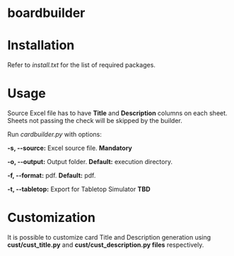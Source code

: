 # boardbuilder

# Installation
Refer to *install.txt* for the list of required packages.

# Usage
Source Excel file has to have **Title** and **Description** columns on each sheet.
Sheets not passing the check will be skipped by the builder.

Run *cardbuilder.py* with options:

**-s, --source:** Excel source file. **Mandatory**

**-o, --output:** Output folder. **Default:** execution directory.
 
**-f, --format:** pdf. **Default:** pdf.
 
**-t, --tabletop:** Export for Tabletop Simulator **TBD**

# Customization
It is possible to customize card Title and Description generation using **cust/cust_title.py** and **cust/cust_description.py files** respectively.
